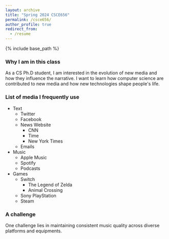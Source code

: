 ```yaml
---
layout: archive
title: "Spring 2024 CSCE656"
permalink: /csce656/
author_profile: true
redirect_from:
  - /resume
---
```


{% include base_path %}

### Why I am in this class

As a CS Ph.D student, I am interested in the evolution of new media
and how they influence the narrative.
I want to learn how computer science are contributed to new media
and how new technologies shape people's life.
  
### List of media I frequently use

- Text
  - Twitter
  - Facebook
  - News Website
    - CNN
    - Time
    - New York Times
  - Emails
- Music
  - Apple Music
  - Spotify
  - Podcasts
- Games
  - Switch
    - The Legend of Zelda
    - Animal Crossing
  - Sony PlayStation
  - Steam

### A challenge

One challenge lies in maintaining consistent music quality
across diverse platforms and equipments.